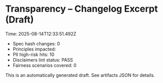 # Transparency – Changelog Excerpt (Draft)

Time: 2025-08-14T12:33:51.492Z

- Spec hash changes: 0
- Principles impacted: 
- PII high-risk hits: 10
- Disclaimers lint status: PASS
- Fairness scenarios covered: 0

This is an automatically generated draft. See artifacts JSON for details.